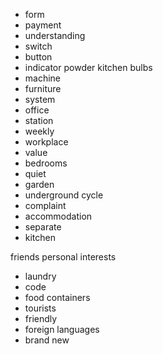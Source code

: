 * form
* payment
* understanding
* switch
* button
* indicator
powder
kitchen
bulbs
* machine
* furniture
* system
* office
* station
* weekly
* workplace
* value
* bedrooms
* quiet
* garden
* underground
cycle
* complaint
* accommodation
* separate
* kitchen




friends
personal interests
* laundry
* code
* food containers
* tourists
* friendly
* foreign languages
* brand new
